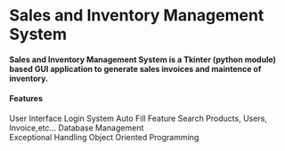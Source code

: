 # Sales and Inventory Management System

#### Sales and Inventory Management System is a Tkinter (python module) based GUI application to generate sales invoices and maintence of inventory.
#### Features
User Interface
Login System
Auto Fill Feature
Search Products, Users, Invoice,etc...
Database Management  
Exceptional Handling
Object Oriented Programming





